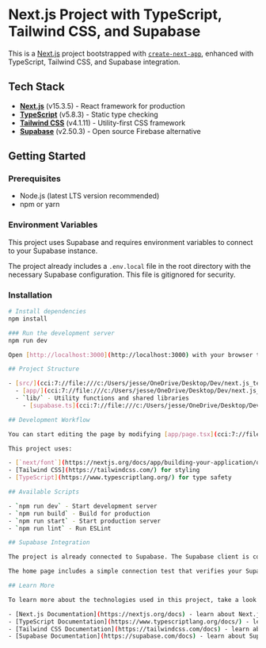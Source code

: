 # Next.js Project with TypeScript, Tailwind CSS, and Supabase

This is a [Next.js](https://nextjs.org) project bootstrapped with [`create-next-app`](https://nextjs.org/docs/app/api-reference/cli/create-next-app), enhanced with TypeScript, Tailwind CSS, and Supabase integration.

## Tech Stack

- **[Next.js](https://nextjs.org)** (v15.3.5) - React framework for production
- **[TypeScript](https://www.typescriptlang.org/)** (v5.8.3) - Static type checking
- **[Tailwind CSS](https://tailwindcss.com/)** (v4.1.11) - Utility-first CSS framework
- **[Supabase](https://supabase.com/)** (v2.50.3) - Open source Firebase alternative

## Getting Started

### Prerequisites

- Node.js (latest LTS version recommended)
- npm or yarn

### Environment Variables

This project uses Supabase and requires environment variables to connect to your Supabase instance.

The project already includes a `.env.local` file in the root directory with the necessary Supabase configuration. This file is gitignored for security.

### Installation

```bash
# Install dependencies
npm install

### Run the development server
npm run dev 

Open [http://localhost:3000](http://localhost:3000) with your browser to see the result.

## Project Structure

- [src/](cci:7://file:///c:/Users/jesse/OneDrive/Desktop/Dev/next.js_templates/my-app/src:0:0-0:0) - Application source code
  - [app/](cci:7://file:///c:/Users/jesse/OneDrive/Desktop/Dev/next.js_templates/my-app:0:0-0:0) - Next.js App Router pages
  - `lib/` - Utility functions and shared libraries
    - [supabase.ts](cci:7://file:///c:/Users/jesse/OneDrive/Desktop/Dev/next.js_templates/my-app/src/lib/supabase.ts:0:0-0:0) - Supabase client configuration

## Development Workflow

You can start editing the page by modifying [app/page.tsx](cci:7://file:///c:/Users/jesse/OneDrive/Desktop/Dev/next.js_templates/my-app/src/app/page.tsx:0:0-0:0). The page auto-updates as you edit the file.

This project uses:

- [`next/font`](https://nextjs.org/docs/app/building-your-application/optimizing/fonts) to automatically optimize and load [Geist](https://vercel.com/font)
- [Tailwind CSS](https://tailwindcss.com/) for styling
- [TypeScript](https://www.typescriptlang.org/) for type safety

## Available Scripts

- `npm run dev` - Start development server
- `npm run build` - Build for production
- `npm run start` - Start production server
- `npm run lint` - Run ESLint

## Supabase Integration

The project is already connected to Supabase. The Supabase client is configured in [src/lib/supabase.ts](cci:7://file:///c:/Users/jesse/OneDrive/Desktop/Dev/next.js_templates/my-app/src/lib/supabase.ts:0:0-0:0) and can be imported and used in your components.

The home page includes a simple connection test that verifies your Supabase connection is working properly.

## Learn More

To learn more about the technologies used in this project, take a look at the following resources:

- [Next.js Documentation](https://nextjs.org/docs) - learn about Next.js features and API.
- [TypeScript Documentation](https://www.typescriptlang.org/docs/) - learn about TypeScript.
- [Tailwind CSS Documentation](https://tailwindcss.com/docs) - learn about Tailwind CSS features.
- [Supabase Documentation](https://supabase.com/docs) - learn about Supabase features and API.